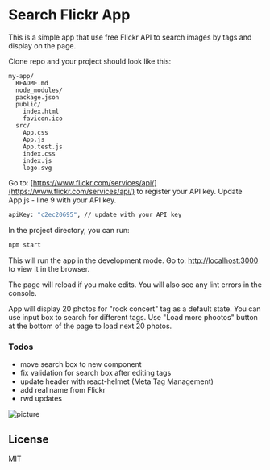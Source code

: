 # Search Flickr App

This is a simple app that use free Flickr API to search images by tags and display on the page.

Clone repo and your project should look like this:

```
my-app/
  README.md
  node_modules/
  package.json
  public/
    index.html
    favicon.ico
  src/
    App.css
    App.js
    App.test.js
    index.css
    index.js
    logo.svg
```

Go to: [https://www.flickr.com/services/api/](https://www.flickr.com/services/api/) to register your API key. Update App.js - line 9 with your API key.

```sh
apiKey: "c2ec20695", // update with your API key
```

In the project directory, you can run:

```sh
npm start
```

This will run the app in the development mode.
Go to: [http://localhost:3000](http://localhost:3000) to view it in the browser.

The page will reload if you make edits. You will also see any lint errors in the console.

App will display 20 photos for "rock concert" tag as a default state. You can use input box to search for different tags. Use "Load more phootos" button at the bottom of the page to load next 20 photos.

### Todos

- move search box to new component
- fix validation for search box after editing tags
- update header with react-helmet (Meta Tag Management)
- add real name from Flickr
- rwd updates


![picture](http://sellit.ie/flickrapp.png)

## License

MIT
